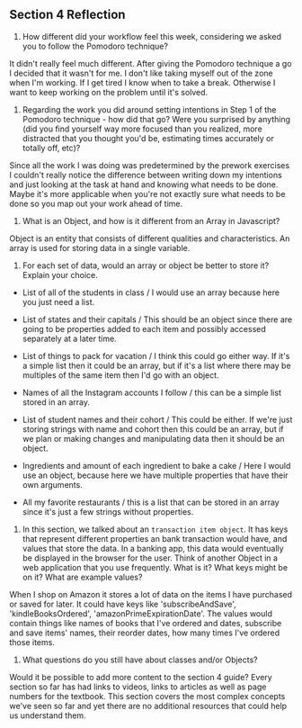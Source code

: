 ## Section 4 Reflection

1. How different did your workflow feel this week, considering we asked you to follow the Pomodoro technique?

It didn't really feel much different.  After giving the Pomodoro technique a go I decided that it wasn't for me.  I don't like
taking myself out of the zone when I'm working.  If I get tired I know when to take a break.  Otherwise I want to keep working on
the problem until it's solved.

1. Regarding the work you did around setting intentions in Step 1 of the Pomodoro technique - how did that go? Were you surprised by anything (did you find yourself way more focused than you realized, more distracted that you thought you'd be, estimating times accurately or totally off, etc)?

Since all the work I was doing was predetermined by the prework exercises I couldn't really notice the difference between writing down
my intentions and just looking at the task at hand and knowing what needs to be done.  Maybe it's more applicable when you're not exactly sure what needs to be done so you map out your work ahead of time.

1. What is an Object, and how is it different from an Array in Javascript?

Object is an entity that consists of different qualities and characteristics.  An array is used for storing data in a single variable.

1. For each set of data, would an array or object be better to store it? Explain your choice.

  * List of all of the students in class / I would use an array because here you just need a list.

  * List of states and their capitals / This should be an object since there are going to be properties added to each item and possibly accessed separately at a later time.

  * List of things to pack for vacation / I think this could go either way.  If it's a simple list then it could be an array, but if it's a list where there may be multiples of the same item then I'd go with an object.

  * Names of all the Instagram accounts I follow / this can be a simple list stored in an array.

  * List of student names and their cohort / This could be either.  If we're just storing strings with name and cohort then this could be an array, but if we plan or making changes and manipulating data then it should be an object.

  * Ingredients and amount of each ingredient to bake a cake / Here I would use an object, because here we have multiple properties that have their own arguments.

  * All my favorite restaurants / this is a list that can be stored in an array since it's just a few strings without properties.

1. In this section, we talked about an `transaction item object`. It has keys that represent different properties an bank transaction would have, and values that store the data. In a banking app, this data would eventually be displayed in the browser for the user. Think of another Object in a web application that you use frequently. What is it? What keys might be on it? What are example values?

When I shop on Amazon it stores a lot of data on the items I have purchased or saved for later.  It could have keys like 'subscribeAndSave', 'kindleBooksOrdered', 'amazonPrimeExpirationDate'.  The values would contain things like names of books that I've ordered and dates, subscribe and save items' names, their reorder dates, how many times I've ordered those items.

1. What questions do you still have about classes and/or Objects?

Would it be possible to add more content to the section 4 guide?  Every section so far has had links to videos, links to articles as well as page numbers for the textbook.  This section covers the most complex concepts we've seen so far and yet there are no additional resources that could help us understand them.
